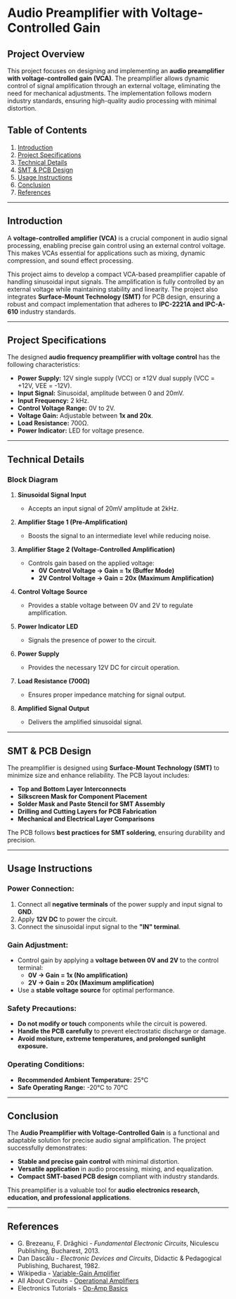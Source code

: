 # Audio Preamplifier with Voltage-Controlled Gain

## Project Overview

This project focuses on designing and implementing an **audio preamplifier with voltage-controlled gain (VCA)**. The preamplifier allows dynamic control of signal amplification through an external voltage, eliminating the need for mechanical adjustments. The implementation follows modern industry standards, ensuring high-quality audio processing with minimal distortion.

## Table of Contents

1. [Introduction](#introduction)  
2. [Project Specifications](#project-specifications)  
3. [Technical Details](#technical-details)  
4. [SMT & PCB Design](#smt--pcb-design)  
5. [Usage Instructions](#usage-instructions)  
6. [Conclusion](#conclusion)  
7. [References](#references)  

---

## Introduction

A **voltage-controlled amplifier (VCA)** is a crucial component in audio signal processing, enabling precise gain control using an external control voltage. This makes VCAs essential for applications such as mixing, dynamic compression, and sound effect processing. 

This project aims to develop a compact VCA-based preamplifier capable of handling sinusoidal input signals. The amplification is fully controlled by an external voltage while maintaining stability and linearity. The project also integrates **Surface-Mount Technology (SMT)** for PCB design, ensuring a robust and compact implementation that adheres to **IPC-2221A and IPC-A-610** industry standards.

---

## Project Specifications

The designed **audio frequency preamplifier with voltage control** has the following characteristics:

- **Power Supply:** 12V single supply (VCC) or ±12V dual supply (VCC = +12V, VEE = -12V).
- **Input Signal:** Sinusoidal, amplitude between 0 and 20mV.
- **Input Frequency:** 2 kHz.
- **Control Voltage Range:** 0V to 2V.
- **Voltage Gain:** Adjustable between **1x and 20x**.
- **Load Resistance:** 700Ω.
- **Power Indicator:** LED for voltage presence.

---

## Technical Details

### Block Diagram

1. **Sinusoidal Signal Input**  
   - Accepts an input signal of 20mV amplitude at 2kHz.  

2. **Amplifier Stage 1 (Pre-Amplification)**  
   - Boosts the signal to an intermediate level while reducing noise.

3. **Amplifier Stage 2 (Voltage-Controlled Amplification)**  
   - Controls gain based on the applied voltage:
     - **0V Control Voltage → Gain = 1x (Buffer Mode)**
     - **2V Control Voltage → Gain = 20x (Maximum Amplification)**  

4. **Control Voltage Source**  
   - Provides a stable voltage between 0V and 2V to regulate amplification.

5. **Power Indicator LED**  
   - Signals the presence of power to the circuit.

6. **Power Supply**  
   - Provides the necessary 12V DC for circuit operation.

7. **Load Resistance (700Ω)**  
   - Ensures proper impedance matching for signal output.

8. **Amplified Signal Output**  
   - Delivers the amplified sinusoidal signal.

---

## SMT & PCB Design

The preamplifier is designed using **Surface-Mount Technology (SMT)** to minimize size and enhance reliability. The PCB layout includes:

- **Top and Bottom Layer Interconnects**
- **Silkscreen Mask for Component Placement**
- **Solder Mask and Paste Stencil for SMT Assembly**
- **Drilling and Cutting Layers for PCB Fabrication**
- **Mechanical and Electrical Layer Comparisons**

The PCB follows **best practices for SMT soldering**, ensuring durability and precision.

---

## Usage Instructions

### Power Connection:
1. Connect all **negative terminals** of the power supply and input signal to **GND**.
2. Apply **12V DC** to power the circuit.
3. Connect the sinusoidal input signal to the **"IN" terminal**.

### Gain Adjustment:
- Control gain by applying a **voltage between 0V and 2V** to the control terminal:
  - **0V → Gain = 1x (No amplification)**
  - **2V → Gain = 20x (Maximum amplification)**
- Use a **stable voltage source** for optimal performance.

### Safety Precautions:
- **Do not modify or touch** components while the circuit is powered.
- **Handle the PCB carefully** to prevent electrostatic discharge or damage.
- **Avoid moisture, extreme temperatures, and prolonged sunlight exposure.**

### Operating Conditions:
- **Recommended Ambient Temperature:** 25°C
- **Safe Operating Range:** -20°C to 70°C

---

## Conclusion

The **Audio Preamplifier with Voltage-Controlled Gain** is a functional and adaptable solution for precise audio signal amplification. The project successfully demonstrates:

- **Stable and precise gain control** with minimal distortion.
- **Versatile application** in audio processing, mixing, and equalization.
- **Compact SMT-based PCB design** compliant with industry standards.

This preamplifier is a valuable tool for **audio electronics research, education, and professional applications**.

---

## References

- G. Brezeanu, F. Drăghici - *Fundamental Electronic Circuits*, Niculescu Publishing, Bucharest, 2013.
- Dan Dascălu - *Electronic Devices and Circuits*, Didactic & Pedagogical Publishing, Bucharest, 1982.
- Wikipedia - [Variable-Gain Amplifier](https://en.wikipedia.org/wiki/Variable-gain_amplifier)
- All About Circuits - [Operational Amplifiers](https://www.allaboutcircuits.com/textbook/experiments/chpt-5/simple-op-amp/)
- Electronics Tutorials - [Op-Amp Basics](https://www.electronics-tutorials.ws/opamp/opamp_1.html)
